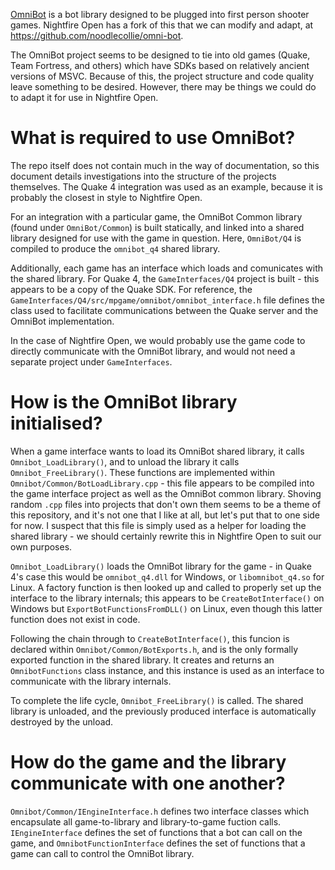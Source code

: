 [OmniBot](https://github.com/jswigart/omni-bot) is a bot library designed to be plugged into first person shooter games. Nightfire Open has a fork of this that we can modify and adapt, at https://github.com/noodlecollie/omni-bot.

The OmniBot project seems to be designed to tie into old games (Quake, Team Fortress, and others) which have SDKs based on relatively ancient versions of MSVC. Because of this, the project structure and code quality leave something to be desired. However, there may be things we could do to adapt it for use in Nightfire Open.

# What is required to use OmniBot?

The repo itself does not contain much in the way of documentation, so this document details investigations into the structure of the projects themselves. The Quake 4 integration was used as an example, because it is probably the closest in style to Nightfire Open.

For an integration with a particular game, the OmniBot Common library (found under `OmniBot/Common`) is built statically, and linked into a shared library designed for use with the game in question. Here, `OmniBot/Q4` is compiled to produce the `omnibot_q4` shared library.

Additionally, each game has an interface which loads and comunicates with the shared library. For Quake 4, the `GameInterfaces/Q4` project is built - this appears to be a copy of the Quake SDK. For reference, the `GameInterfaces/Q4/src/mpgame/omnibot/omnibot_interface.h` file defines the class used to facilitate communications between the Quake server and the OmniBot implementation.

In the case of Nightfire Open, we would probably use the game code to directly communicate with the OmniBot library, and would not need a separate project under `GameInterfaces`.

# How is the OmniBot library initialised?

When a game interface wants to load its OmniBot shared library, it calls `Omnibot_LoadLibrary()`, and to unload the library it calls `Omnibot_FreeLibrary()`. These functions are implemented within `Omnibot/Common/BotLoadLibrary.cpp` - this file appears to be compiled into the game interface project as well as the OmniBot common library. Shoving random `.cpp` files into projects that don't own them seems to be a theme of this repository, and it's not one that I like at all, but let's put that to one side for now. I suspect that this file is simply used as a helper for loading the shared library - we should certainly rewrite this in Nightfire Open to suit our own purposes.

`Omnibot_LoadLibrary()` loads the OmniBot library for the game - in Quake 4's case this would be `omnibot_q4.dll` for Windows, or `libomnibot_q4.so` for Linux. A factory function is then looked up and called to properly set up the interface to the library internals; this appears to be `CreateBotInterface()` on Windows but `ExportBotFunctionsFromDLL()` on Linux, even though this latter function does not exist in code.

Following the chain through to `CreateBotInterface()`, this funcion is declared within `Omnibot/Common/BotExports.h`, and is the only formally exported function in the shared library. It creates and returns an `OmnibotFunctions` class instance, and this instance is used as an interface to communicate with the library internals.

To complete the life cycle, `Omnibot_FreeLibrary()` is called. The shared library is unloaded, and the previously produced interface is automatically destroyed by the unload.

# How do the game and the library communicate with one another?

`Omnibot/Common/IEngineInterface.h` defines two interface classes which encapsulate all game-to-library and library-to-game fuction calls. `IEngineInterface` defines the set of functions that a bot can call on the game, and `OmnibotFunctionInterface` defines the set of functions that a game can call to control the OmniBot library.
